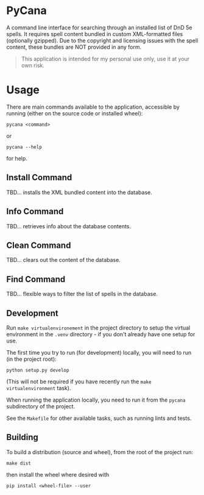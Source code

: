 # PyCana

A command line interface for searching through an installed list of DnD 5e spells. It requires spell content bundled 
in custom XML-formatted files (optionally gzipped). Due to the copyright and licensing issues with the spell content,
these bundles are NOT provided in any form.

> This application is intended for my personal use only, use it at your own risk.

# Usage

There are main commands available to the application, accessible by running (either on the source code or installed 
wheel):

    pycana <command>

or 

    pycana --help

for help.

## Install Command

TBD... installs the XML bundled content into the database.

## Info Command

TBD... retrieves info about the database contents.

## Clean Command

TBD... clears out the content of the database.

## Find Command

TBD... flexible ways to filter the list of spells in the database.


## Development

Run `make virtualenvironement` in the project directory to setup the virtual environment in the `.venv` directory - 
if you don't already have one setup for use.

The first time you try to run (for development) locally, you will need to run (in the project root):

    python setup.py develop

(This will not be required if you have recently run the `make virtualenvironment` task).

When running the application locally, you need to run it from the `pycana` subdirectory of the project.

See the `Makefile` for other available tasks, such as running lints and tests.

## Building

To build a distribution (source and wheel), from the root of the project run:

    make dist

then install the wheel where desired with 

    pip install <wheel-file> --user

